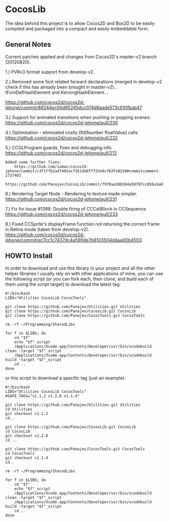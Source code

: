 CocosLib
========

The idea behind this project is to allow Cocos2D and Box2D to be easily compiled and packaged into a compact and easily embeddable form.

General Notes
-------------

Current patches applied and changes from Cocos2D's master-v2 branch (20120820).

1.) PVRv3 format support from develop-v2.

2.) Removed some font related forward declarations (merged in develop-v2 check if this has already been brought in master-v2)… tFontDefHashElement and KerningHashElement… 

https://github.com/cocos2d/cocos2d-iphone/commit/89244ec00d85245dcc074d8aade573c610fbab47

3.) Support for animated transitions when pushing or popping scenes:
https://github.com/cocos2d/cocos2d-iphone/pull/230

4.) Optimisation - eliminated costly [NSNumber floatValue] calls
https://github.com/cocos2d/cocos2d-iphone/pull/232

5.) CCGLProgram guards, fixes and debugging info
https://github.com/cocos2d/cocos2d-iphone/pull/212

	Added some further fixes: 
		https://github.com/iomac/cocos2d-iphone/commit/c3f1ffb2a47402acf351da6fff33e8cf83fe0258#commitcomment-1737403
		https://github.com/Panajev/CocosLib/commit/f978aa38b5b4a50797cc856a1a67f391589b9cf3 

6.) Rendering Target Node - Rendering to texture made simpler.
https://github.com/cocos2d/cocos2d-iphone/pull/231

7.) Fix for issue #1398: Double firing of CCCallBlock in CCSequence.
https://github.com/cocos2d/cocos2d-iphone/pull/233

8.) Fixed CCSprite's displayFrame function not returning the correct frame in Retina mode (taken from develop-v2).
    https://github.com/cocos2d/cocos2d-iphone/commit/ec7cc1c7437dc4a590de7b8103504d4aa00b4503


HOWTO Install
-------------

In order to download and use this library in your project and all the other helper libraries I usually rely on with other applications of mine, you can use the following script (or you can fork each, then clone, and build each of them using the script target) to download the latest tag:

```
#!/bin/bash
LIBS="Utilities CocosLib CocosTools"

git clone https://github.com/Panajev/Utilities.git Utilities
git clone https://github.com/Panajev/CocosLib.git CocosLib
git clone https://github.com/Panajev/CocosTools.git CocosTools

rm -rf ~/Programming/SharedLibs

for f in $LIBS; do
    cd "$f"
    echo "$f"_script
    /Applications/Xcode.app/Contents/Developer/usr/bin/xcodebuild clean -target "$f"_script
    /Applications/Xcode.app/Contents/Developer/usr/bin/xcodebuild build -target "$f"_script
    cd ..
done
```

or this script to download a specific tag (just an example):

```
#!/bin/bash
LIBS="Utilities CocosLib CocosTools"
#SAFE_TAGS="v1.1.2 v1.2.8 v1.1.4"

git clone https://github.com/Panajev/Utilities.git Utilities
cd Utilities
git checkout v1.1.2
cd..

git clone https://github.com/Panajev/CocosLib.git CocosLib
cd CocosLib
git checkout v1.2.8
cd ..

git clone https://github.com/Panajev/CocosTools.git CocosTools
cd CocosTools
git checkout v1.1.4
cd..

rm -rf ~/Programming/SharedLibs

for f in $LIBS; do
    cd "$f"
    echo "$f"_script
    /Applications/Xcode.app/Contents/Developer/usr/bin/xcodebuild clean -target "$f"_script
    /Applications/Xcode.app/Contents/Developer/usr/bin/xcodebuild build -target "$f"_script
    cd ..
done
```




